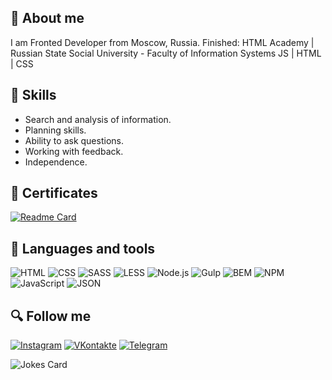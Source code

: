 
## :pencil: About me

I am Fronted Developer from Moscow, Russia.
Finished: HTML Academy | Russian State Social University - Faculty of Information Systems 
JS | HTML | CSS


## :wrench: Skills

* Search and analysis of information.
* Planning skills.
* Ability to ask questions.
* Working with feedback.
* Independence.

## :link: Certificates

[![Readme Card](https://github-readme-stats.vercel.app/api/pin/?username=verrtiga&repo=Certificates)](https://github.com/verrtiga/Certificates)


## :open_file_folder: Languages and tools

![HTML](https://img.shields.io/badge/-HTML-24292f?style=for-the-badge&logo=HTML5)
![CSS](https://img.shields.io/badge/-CSS-039BE5?style=for-the-badge&logo=CSS)
![SASS](https://img.shields.io/badge/-SASS-F2F2F2?style=for-the-badge&logo=SASS)
![LESS](https://img.shields.io/badge/-LESS-1d365d?style=for-the-badge&logo=LESS)
![Node.js](https://img.shields.io/badge/-Node.js-24292f?style=for-the-badge&logo=Node.js)
![Gulp](https://img.shields.io/badge/-Gulp-F2F2F2?style=for-the-badge&logo=Gulp)
![BEM](https://img.shields.io/badge/-BEM-24292f?style=for-the-badge&logo=BEM)
![NPM](https://img.shields.io/badge/-NPM-F2F2F2?style=for-the-badge&logo=NPM)
![JavaScript](https://img.shields.io/badge/-JavaScript-F2F2F2?style=for-the-badge&logo=JavaScript)
![JSON](https://img.shields.io/badge/-JSON-24292f?style=for-the-badge&logo=JSON)

## :mag: Follow me
[![Instagram](https://img.shields.io/badge/-Instagram-24292f?style=for-the-badge&logo=Instagram)](https://www.instagram.com/verrtiga/)
[![VKontakte](https://img.shields.io/badge/-VKontakte-24292f?style=for-the-badge&logo=VK)](https://vk.com/vertiga01)
[![Telegram](https://img.shields.io/badge/-Telegram-24292f?style=for-the-badge&logo=Telegram)](https://t.me/verrtiga)

<img src="https://readme-jokes.vercel.app/api" alt="Jokes Card" />

